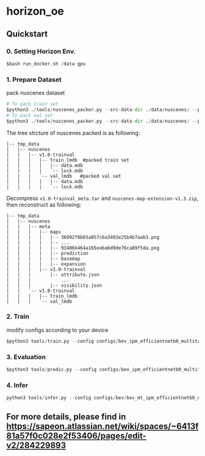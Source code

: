 # horizon_oe

## Quickstart

### 0. Setting Horizon Env.
```python 
$bash run_docker.sh /data gpu
```
### 1. Prepare Dataset 

pack nuscenes dataset

```python
# To pack train set
$python3 ./tools/nuscenes_packer.py --src-data-dir ./data/nuscenes/ --pack-type lmdb --target-data-dir ./tmp_data/nuscenes/v1.0-trainval --version v1.0-trainval --split-name train
# To pack val set
$python3 ./tools/nuscenes_packer.py --src-data-dir ./data/nuscenes/ --pack-type lmdb --target-data-dir ./tmp_data/nuscenes/v1.0-trainval --version v1.0-trainval --split-name val
```

The tree strcture of nuscenes packed is as following:
```
|-- tmp_data 
|   |-- nuscenes 
|   |   |-- v1.0-trainval
|   |   |   |-- train_lmdb  #packed train set
|   |   |   |   |-- data.mdb
|   |   |   |   `-- lock.mdb
|   |   |   `-- val_lmdb   #packed val set
|   |   |   |   |-- data.mdb
|   |   |   |   `-- lock.mdb
```

Decompress `v1.0-trainval_meta.tar` and `nuscenes-map-extension-v1.3.zip`, then reconstruct as following:

```
|-- tmp_data 
|   |-- nuscenes 
|   |   |-- meta
|   |   |   |-- maps  
|   |   |   |   |-- 36092f0b03a857c6a3403e25b4b7aab3.png
|   |   |   |   |-- ...
|   |   |   |   |-- 93406b464a165eaba6d9de76ca09f5da.png
|   |   |   |   |-- prediction
|   |   |   |   |-- basemap
|   |   |   |   |-- expansion
|   |   |   |-- v1.0-trainval  
|   |   |       |-- attribute.json
|   |   |           ...
|   |   |       |-- visibility.json
|   |   `-- v1.0-trainval 
|   |   |   |-- train_lmdb  
|   |   |   `-- val_lmdb   
```
### 2. Train 
modify configs according to your device
```python 
$python3 tools/train.py --config configs/bev_ipm_efficientnetb0_multitask_nuscenes.py --stage float
```

### 3. Evaluation

```python 
$python3 tools/predic.py --config configs/bev_ipm_efficientnetb0_multitask_nuscenes.py --stage float
```

### 4. Infer
```python
python3 tools/infer.py --config configs/bev/bev_mt_ipm_efficientnetb0_nuscenes.py --model-inputs imagedir:${imagedir},homo:${homography.npy}
```


## For more details, please find in https://sapeon.atlassian.net/wiki/spaces/~6413f81a57f0c028e2f53406/pages/edit-v2/284229893
